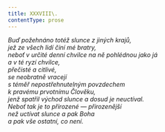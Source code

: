 ```yaml
---
title: XXXVIII\.
contentType: prose
---
```


<section>

_Buď požehnáno totéž slunce z jiných krajů,  
jež ze všech lidí činí mé bratry,  
neboť v určité denní chvilce na ně pohlédnou jako já  
a v té ryzí chvilce,  
přečisté a citlivé,  
se neobratně vracejí  
s téměř nepostřehnutelným povzdechem  
k pravému prvotnímu Člověku,  
jenž spatřil východ slunce a dosud je neuctíval.  
Neboť tak je to přirozené — přirozenější  
než uctívat slunce a pak Boha  
a pak vše ostatní, co není._

</section>
